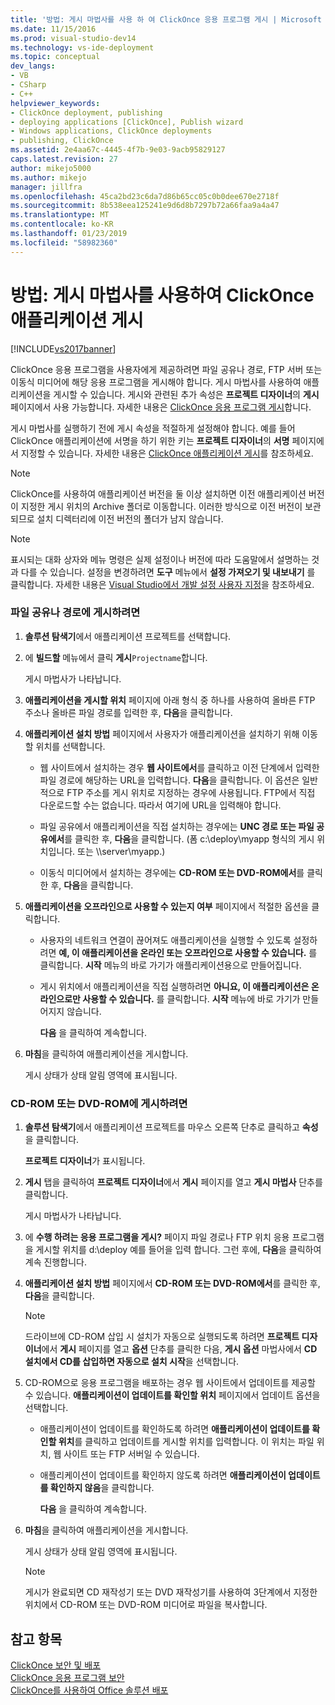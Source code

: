 ```yaml
---
title: '방법: 게시 마법사를 사용 하 여 ClickOnce 응용 프로그램 게시 | Microsoft Docs'
ms.date: 11/15/2016
ms.prod: visual-studio-dev14
ms.technology: vs-ide-deployment
ms.topic: conceptual
dev_langs:
- VB
- CSharp
- C++
helpviewer_keywords:
- ClickOnce deployment, publishing
- deploying applications [ClickOnce], Publish wizard
- Windows applications, ClickOnce deployments
- publishing, ClickOnce
ms.assetid: 2e4aa67c-4445-4f7b-9e03-9acb95829127
caps.latest.revision: 27
author: mikejo5000
ms.author: mikejo
manager: jillfra
ms.openlocfilehash: 45ca2bd23c6da7d86b65cc05c0b0dee670e2718f
ms.sourcegitcommit: 8b538eea125241e9d6d8b7297b72a66faa9a4a47
ms.translationtype: MT
ms.contentlocale: ko-KR
ms.lasthandoff: 01/23/2019
ms.locfileid: "58982360"
---
```

# <a name="how-to-publish-a-clickonce-application-using-the-publish-wizard"></a>방법: 게시 마법사를 사용하여 ClickOnce 애플리케이션 게시
[!INCLUDE[vs2017banner](../includes/vs2017banner.md)]

ClickOnce 응용 프로그램을 사용자에게 제공하려면 파일 공유나 경로, FTP 서버 또는 이동식 미디어에 해당 응용 프로그램을 게시해야 합니다. 게시 마법사를 사용하여 애플리케이션을 게시할 수 있습니다. 게시와 관련된 추가 속성은 **프로젝트 디자이너**의 **게시** 페이지에서 사용 가능합니다. 자세한 내용은 [ClickOnce 응용 프로그램 게시](../deployment/publishing-clickonce-applications.md)합니다.  
  
 게시 마법사를 실행하기 전에 게시 속성을 적절하게 설정해야 합니다. 예를 들어 ClickOnce 애플리케이션에 서명을 하기 위한 키는 **프로젝트 디자이너**의 **서명** 페이지에서 지정할 수 있습니다. 자세한 내용은 [ClickOnce 애플리케이션 게시](../deployment/securing-clickonce-applications.md)를 참조하세요.  
  
> [!NOTE]
>  ClickOnce를 사용하여 애플리케이션 버전을 둘 이상 설치하면 이전 애플리케이션 버전이 지정한 게시 위치의 Archive 폴더로 이동합니다. 이러한 방식으로 이전 버전이 보관되므로 설치 디렉터리에 이전 버전의 폴더가 남지 않습니다.  
  
> [!NOTE]
>  표시되는 대화 상자와 메뉴 명령은 실제 설정이나 버전에 따라 도움말에서 설명하는 것과 다를 수 있습니다. 설정을 변경하려면 **도구** 메뉴에서 **설정 가져오기 및 내보내기** 를 클릭합니다. 자세한 내용은 [Visual Studio에서 개발 설정 사용자 지정](http://msdn.microsoft.com/22c4debb-4e31-47a8-8f19-16f328d7dcd3)을 참조하세요.  
  
### <a name="to-publish-to-a-file-share-or-path"></a>파일 공유나 경로에 게시하려면  
  
1. **솔루션 탐색기**에서 애플리케이션 프로젝트를 선택합니다.  
  
2. 에 **빌드할** 메뉴에서 클릭 **게시**`Projectname`합니다.  
  
    게시 마법사가 나타납니다.  
  
3. **애플리케이션을 게시할 위치** 페이지에 아래 형식 중 하나를 사용하여 올바른 FTP 주소나 올바른 파일 경로를 입력한 후, **다음**을 클릭합니다.  
  
4. **애플리케이션 설치 방법** 페이지에서 사용자가 애플리케이션을 설치하기 위해 이동할 위치를 선택합니다.  
  
   -   웹 사이트에서 설치하는 경우 **웹 사이트에서**를 클릭하고 이전 단계에서 입력한 파일 경로에 해당하는 URL을 입력합니다. **다음**을 클릭합니다. 이 옵션은 일반적으로 FTP 주소를 게시 위치로 지정하는 경우에 사용됩니다. FTP에서 직접 다운로드할 수는 없습니다. 따라서 여기에 URL을 입력해야 합니다.  
  
   -   파일 공유에서 애플리케이션을 직접 설치하는 경우에는 **UNC 경로 또는 파일 공유에서**를 클릭한 후, **다음**을 클릭합니다. (폼 c:\deploy\myapp 형식의 게시 위치입니다. 또는 \\\server\myapp.)  
  
   -   이동식 미디어에서 설치하는 경우에는 **CD-ROM 또는 DVD-ROM에서**를 클릭한 후, **다음**을 클릭합니다.  
  
5. **애플리케이션을 오프라인으로 사용할 수 있는지 여부** 페이지에서 적절한 옵션을 클릭합니다.  
  
   - 사용자의 네트워크 연결이 끊어져도 애플리케이션을 실행할 수 있도록 설정하려면 **예, 이 애플리케이션을 온라인 또는 오프라인으로 사용할 수 있습니다.** 를 클릭합니다. **시작** 메뉴의 바로 가기가 애플리케이션용으로 만들어집니다.  
  
   - 게시 위치에서 애플리케이션을 직접 실행하려면 **아니요, 이 애플리케이션은 온라인으로만 사용할 수 있습니다.** 를 클릭합니다. **시작** 메뉴에 바로 가기가 만들어지지 않습니다.  
  
     **다음** 을 클릭하여 계속합니다.  
  
6. **마침**을 클릭하여 애플리케이션을 게시합니다.  
  
    게시 상태가 상태 알림 영역에 표시됩니다.  
  
### <a name="to-publish-to-a-cd-rom-or-dvd-rom"></a>CD-ROM 또는 DVD-ROM에 게시하려면  
  
1. **솔루션 탐색기**에서 애플리케이션 프로젝트를 마우스 오른쪽 단추로 클릭하고 **속성**을 클릭합니다.  
  
    **프로젝트 디자이너**가 표시됩니다.  
  
2. **게시** 탭을 클릭하여 **프로젝트 디자이너**에서 **게시** 페이지를 열고 **게시 마법사** 단추를 클릭합니다.  
  
    게시 마법사가 나타납니다.  
  
3. 에 **수행 하려는 응용 프로그램을 게시?** 페이지 파일 경로나 FTP 위치 응용 프로그램을 게시할 위치를 d:\deploy 예를 들어을 입력 합니다. 그런 후에, **다음**을 클릭하여 계속 진행합니다.  
  
4. **애플리케이션 설치 방법** 페이지에서 **CD-ROM 또는 DVD-ROM에서**를 클릭한 후, **다음**을 클릭합니다.  
  
   > [!NOTE]
   >  드라이브에 CD-ROM 삽입 시 설치가 자동으로 실행되도록 하려면 **프로젝트 디자이너**에서 **게시** 페이지를 열고 **옵션** 단추를 클릭한 다음, **게시 옵션** 마법사에서 **CD 설치에서 CD를 삽입하면 자동으로 설치 시작**을 선택합니다.  
  
5. CD-ROM으로 응용 프로그램을 배포하는 경우 웹 사이트에서 업데이트를 제공할 수 있습니다. **애플리케이션이 업데이트를 확인할 위치** 페이지에서 업데이트 옵션을 선택합니다.  
  
   - 애플리케이션이 업데이트를 확인하도록 하려면 **애플리케이션이 업데이트를 확인할 위치**를 클릭하고 업데이트를 게시할 위치를 입력합니다. 이 위치는 파일 위치, 웹 사이트 또는 FTP 서버일 수 있습니다.  
  
   - 애플리케이션이 업데이트를 확인하지 않도록 하려면 **애플리케이션이 업데이트를 확인하지 않음**을 클릭합니다.  
  
     **다음** 을 클릭하여 계속합니다.  
  
6. **마침**을 클릭하여 애플리케이션을 게시합니다.  
  
    게시 상태가 상태 알림 영역에 표시됩니다.  
  
   > [!NOTE]
   >  게시가 완료되면 CD 재작성기 또는 DVD 재작성기를 사용하여 3단계에서 지정한 위치에서 CD-ROM 또는 DVD-ROM 미디어로 파일을 복사합니다.  
  
## <a name="see-also"></a>참고 항목  
 [ClickOnce 보안 및 배포](../deployment/clickonce-security-and-deployment.md)   
 [ClickOnce 응용 프로그램 보안](../deployment/securing-clickonce-applications.md)   
 [ClickOnce를 사용하여 Office 솔루션 배포](http://msdn.microsoft.com/library/feb516b3-5e4d-449a-9fd2-347d08d90252)
